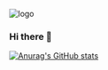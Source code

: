 ![logo](https://user-images.githubusercontent.com/43161185/136134306-f8008ee4-5d6e-410f-885f-4dc92dd7464a.png)

### Hi there 👋

[![Anurag's GitHub stats](https://github-readme-stats.vercel.app/api?username=aiden-jang)](https://github.com/aiden-jang/github-readme-stats)

<!--
**skylineciel/skylineciel** is a ✨ _special_ ✨ repository because its `README.md` (this file) appears on your GitHub profile.

Here are some ideas to get you started:

- 🔭 I’m currently working on ...
- 🌱 I’m currently learning ...
- 👯 I’m looking to collaborate on ...
- 🤔 I’m looking for help with ...
- 💬 Ask me about ...
- 📫 How to reach me: ...
- 😄 Pronouns: ...
- ⚡ Fun fact: ...
-->
